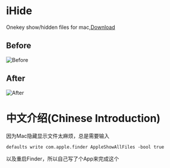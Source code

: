 # iHide
Onekey show/hidden files for mac,[Download](https://github.com/isnine/iHide/raw/master/iHide.dmg)
## Before
![Before](https://o90qqsid7.qnssl.com/before-1.png?imageView2/2/w/400/h/500/interlace/0/q/41)
## After
![After](https://o90qqsid7.qnssl.com/after-1.png?imageView2/2/w/400/h/500/interlace/0/q/41)

# 中文介绍(Chinese Introduction)
因为Mac隐藏显示文件太麻烦，总是需要输入
```
defaults write com.apple.finder AppleShowAllFiles -bool true
```
以及重启Finder，所以自己写了个App来完成这个
